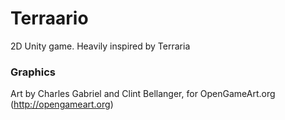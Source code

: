 # Terraario
2D Unity game. Heavily inspired by Terraria


### Graphics

Art by Charles Gabriel and Clint Bellanger, for OpenGameArt.org (http://opengameart.org)
